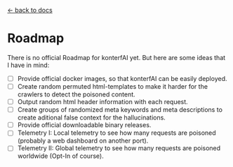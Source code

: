 [<- back to docs](README.md)

# Roadmap

There is no official Roadmap for konterfAI yet. But here are some ideas that I have in mind:

- [ ] Provide official docker images, so that konterfAI can be easily deployed.
- [ ] Create random permuted html-templates to make it harder for the crawlers to detect the poisoned content.
- [ ] Output random html header information with each request.
- [ ] Create groups of randomized meta keywords and meta descriptions to create aditional false context for the hallucinations.
- [ ] Provide official downloadable binary releases.
- [ ] Telemetry I: Local telemetry to see how many requests are poisoned (probably a web dashboard on another port).
- [ ] Telemetry II: Global telemetry to see how many requests are poisoned worldwide (Opt-In of course).